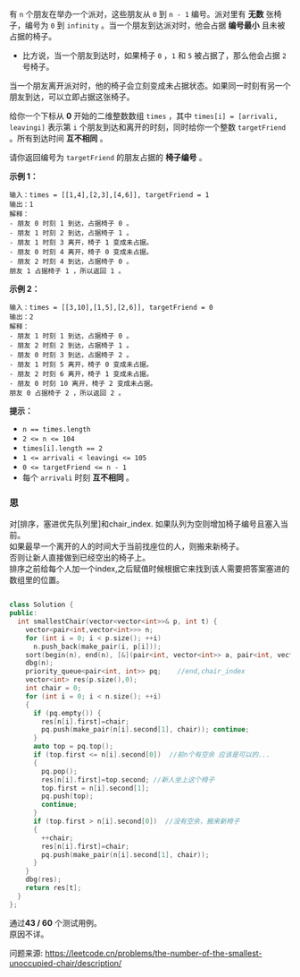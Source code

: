 有 `n` 个朋友在举办一个派对，这些朋友从 `0` 到 `n - 1` 编号。派对里有 **无数** 张椅子，编号为 `0` 到 `infinity` 。当一个朋友到达派对时，他会占据 **编号最小** 且未被占据的椅子。

- 比方说，当一个朋友到达时，如果椅子 `0` ，`1` 和 `5` 被占据了，那么他会占据 `2` 号椅子。

当一个朋友离开派对时，他的椅子会立刻变成未占据状态。如果同一时刻有另一个朋友到达，可以立即占据这张椅子。

给你一个下标从 **0** 开始的二维整数数组 `times` ，其中 `times[i] = [arrivali, leavingi]` 表示第 `i` 个朋友到达和离开的时刻，同时给你一个整数 `targetFriend` 。所有到达时间 **互不相同** 。

请你返回编号为 `targetFriend` 的朋友占据的 **椅子编号** 。

**示例 1：**

```
输入：times = [[1,4],[2,3],[4,6]], targetFriend = 1
输出：1
解释：
- 朋友 0 时刻 1 到达，占据椅子 0 。
- 朋友 1 时刻 2 到达，占据椅子 1 。
- 朋友 1 时刻 3 离开，椅子 1 变成未占据。
- 朋友 0 时刻 4 离开，椅子 0 变成未占据。
- 朋友 2 时刻 4 到达，占据椅子 0 。
朋友 1 占据椅子 1 ，所以返回 1 。
```

**示例 2：**

```
输入：times = [[3,10],[1,5],[2,6]], targetFriend = 0
输出：2
解释：
- 朋友 1 时刻 1 到达，占据椅子 0 。
- 朋友 2 时刻 2 到达，占据椅子 1 。
- 朋友 0 时刻 3 到达，占据椅子 2 。
- 朋友 1 时刻 5 离开，椅子 0 变成未占据。
- 朋友 2 时刻 6 离开，椅子 1 变成未占据。
- 朋友 0 时刻 10 离开，椅子 2 变成未占据。
朋友 0 占据椅子 2 ，所以返回 2 。
```

 

**提示：**

- `n == times.length`
- `2 <= n <= 104`
- `times[i].length == 2`
- `1 <= arrivali < leavingi <= 105`
- `0 <= targetFriend <= n - 1`
- 每个 `arrivali` 时刻 **互不相同** 。

### 思   

对[排序，塞进优先队列里]和chair_index.
如果队列为空则增加椅子编号且塞入当前。  
如果最早一个离开的人的时间大于当前找座位的人，则搬来新椅子。  
否则让新人直接做到已经空出的椅子上。    
排序之前给每个人加一个index,之后赋值时候根据它来找到该人需要把答案塞进的数组里的位置。

```cpp

class Solution {
public:
  int smallestChair(vector<vector<int>>& p, int t) {
    vector<pair<int,vector<int>>> n;
    for (int i = 0; i < p.size(); ++i)
      n.push_back(make_pair(i, p[i]));
    sort(begin(n), end(n), [&](pair<int, vector<int>> a, pair<int, vector<int>> b) {return a.second[0] < b.second[0]; });
    dbg(n);
    priority_queue<pair<int, int>> pq;    //end,chair_index
    vector<int> res(p.size(),0);
    int chair = 0;
    for (int i = 0; i < n.size(); ++i)
    {
      if (pq.empty()) {
        res[n[i].first]=chair;
        pq.push(make_pair(n[i].second[1], chair)); continue;
      }
      auto top = pq.top();
      if (top.first <= n[i].second[0])  //前n个有空余 应该是可以的...
      {
        pq.pop();
        res[n[i].first]=top.second; //新人坐上这个椅子
        top.first = n[i].second[1];
        pq.push(top);
        continue;
      }
      if (top.first > n[i].second[0])  //没有空余，搬来新椅子
      {
        ++chair;
        res[n[i].first]=chair;
        pq.push(make_pair(n[i].second[1], chair));
      }
    }
    dbg(res);
    return res[t];
  }
};
```

通过**43 / 60** 个测试用例。  
原因不详。

问题来源: https://leetcode.cn/problems/the-number-of-the-smallest-unoccupied-chair/description/
